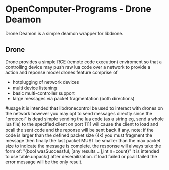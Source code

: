 # OpenComputer-Programs - Drone Deamon
Drone Deamon is a simple deamon wrapper for libdrone.

## Drone
Drone provides a simple RCE (remote code execution) enviroment so that a controlling device may push raw lua code over a network to provide a action and reponse model
drones feature comprise of
* hotplugging of network devices
* multi device listening
* basic multi-controller support
* large messages via packet fragmentation (both directions)

#usage
it is intended that libdronecontrol be used to interact with drones on the network however you may opt to send messages directly since the "protocol" is dead simple
sending the lua code (as a string eg, send a whole lua file) to the specified client on port 1111 will cause the client to load and pcall the sent code and the reponse will be sent back if any.
note: if the code is larger than the defined packet size (4k) you must fragment the message then finally the last packet MUST be smaller than the max packet size to indicate the message is complete.
the response will always take the form of: "{bool wasSuccessful, [any results ...],int n=count}" it is intended to use table.unpack() after deserailization.
if load failed or pcall failed the error message will be the only result.